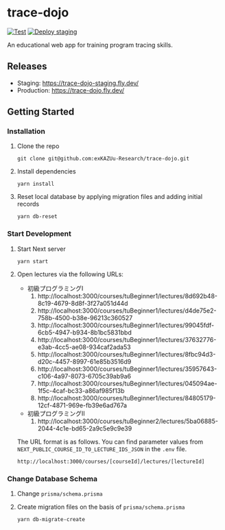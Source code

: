 # trace-dojo

[![Test](https://github.com/exKAZUu-Research/trace-dojo/actions/workflows/test.yml/badge.svg)](https://github.com/exKAZUu-Research/trace-dojo/actions/workflows/test.yml)
[![Deploy staging](https://github.com/exKAZUu-Research/trace-dojo/actions/workflows/deploy-staging.yml/badge.svg)](https://github.com/exKAZUu-Research/trace-dojo/actions/workflows/deploy-staging.yml)

An educational web app for training program tracing skills.

## Releases

- Staging: https://trace-dojo-staging.fly.dev/
- Production: https://trace-dojo.fly.dev/

## Getting Started

### Installation

1. Clone the repo

   ```
   git clone git@github.com:exKAZUu-Research/trace-dojo.git
   ```

1. Install dependencies

   ```
   yarn install
   ```

1. Reset local database by applying migration files and adding initial records

   ```
   yarn db-reset
   ```

### Start Development

1. Start Next server

   ```
   yarn start
   ```

2. Open lectures via the following URLs:
   - 初級プログラミングⅠ
     1. http://localhost:3000/courses/tuBeginner1/lectures/8d692b48-8c19-4679-8d8f-3f27a051d44d
     2. http://localhost:3000/courses/tuBeginner1/lectures/d4de75e2-758b-4500-b38e-96213c360527
     3. http://localhost:3000/courses/tuBeginner1/lectures/99045fdf-6cb5-4947-b934-8b1bc5831bbd
     4. http://localhost:3000/courses/tuBeginner1/lectures/37632776-e3ab-4cc5-ae08-934caf2ada53
     5. http://localhost:3000/courses/tuBeginner1/lectures/8fbc94d3-d20c-4457-8997-61e85b3516d9
     6. http://localhost:3000/courses/tuBeginner1/lectures/35957643-c106-4a97-8073-6705c39ab9a6
     7. http://localhost:3000/courses/tuBeginner1/lectures/045094ae-1f5c-4caf-bc33-a86af985f13b
     8. http://localhost:3000/courses/tuBeginner1/lectures/84805179-12cf-4871-969e-fb39e6ad767a
   - 初級プログラミングⅡ
     1. http://localhost:3000/courses/tuBeginner2/lectures/5ba06885-2044-4c1e-bd65-2a9c5e9c9e39

   The URL format is as follows.
   You can find parameter values from `NEXT_PUBLIC_COURSE_ID_TO_LECTURE_IDS_JSON` in the `.env` file.

   ```
   http://localhost:3000/courses/[courseId]/lectures/[lectureId]
   ```

### Change Database Schema

1. Change `prisma/schema.prisma`

1. Create migration files on the basis of `prisma/schema.prisma`

   ```
   yarn db-migrate-create
   ```

